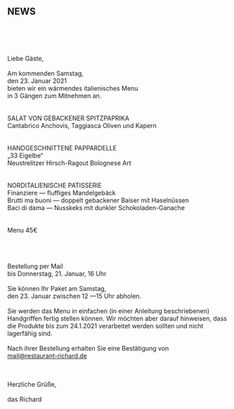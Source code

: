 ## NEWS
 
<br>
<br>

<br>
<br>
Liebe Gäste,<br>
<br>
Am kommenden Samstag,<br>
den 23. Januar 2021<br>
bieten wir ein wärmendes italienisches Menu<br>
in 3 Gängen zum Mitnehmen an.<br>
<br>
<br>
SALAT VON GEBACKENER SPITZPAPRIKA<br>
Cantabrico Anchovis, Taggiasca Oliven und Kapern <br>
<br>
<br>
HANDGESCHNITTENE PAPPARDELLE<br>
„33 Eigelbe“<br>
Neustrelitzer Hirsch-Ragout Bolognese Art <br>
<br>
<br>
NORDITALIENISCHE PATISSERIE<br>
Finanziere — fluffiges Mandelgebäck <br>
Brutti ma buoni — doppelt gebackener Baiser mit Haselnüssen <br>
Baci di dama — Nusskeks mit dunkler Schokoladen-Ganache<br>
<br>
 <br>
Menu 45€ <br>

<br>
<br>
<br>

Bestellung per Mail<br>
bis Donnerstag, 21. Januar, 16 Uhr<br>
<br>
Sie können Ihr Paket am Samstag,<br>
den 23. Januar zwischen 12 —15 Uhr abholen.<br>
<br>
Sie werden das Menu in einfachen (in einer Anleitung beschriebenen) Handgriffen fertig stellen können. Wir möchten aber darauf hinweisen, dass die Produkte bis zum 24.1.2021 verarbeitet werden sollten und nicht lagerfähig sind.<br>
<br>
Nach ihrer Bestellung erhalten Sie eine Bestätigung von<br>
mail@restaurant-richard.de<br>
<br>
<br>

Herzliche Grüße,<br>
<br>
das Richard<br>
<br>

<br>
<br>

<br>
<br>
<br>
<br>
<br>
<br>

